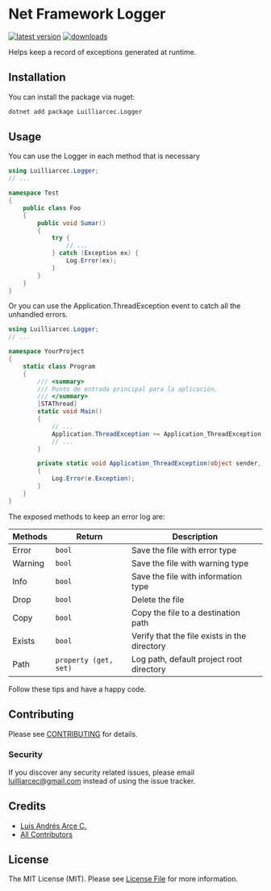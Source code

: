 # Net Framework Logger

[![latest version](https://img.shields.io/nuget/v/Luilliarcec.Logger)](https://www.nuget.org/packages/Luilliarcec.Logger) 
[![downloads](https://img.shields.io/nuget/dt/Luilliarcec.Logger)](https://www.nuget.org/packages/Luilliarcec.Logger)

Helps keep a record of exceptions generated at runtime.

## Installation

You can install the package via nuget:

```bash
dotnet add package Luilliarcec.Logger
```

## Usage

You can use the Logger in each method that is necessary

```csharp
using Luilliarcec.Logger;
// ...

namespace Test
{
    public class Foo
    {
        public void Sumar() 
        {
            try {
                // ...    
            } catch (Exception ex) {
                Log.Error(ex);    
            }  
        }
    }
}
```

Or you can use the Application.ThreadException event to catch all the unhandled errors.

```csharp
using Luilliarcec.Logger;
// ...

namespace YourProject
{
    static class Program
    {
        /// <summary>
        /// Punto de entrada principal para la aplicación.
        /// </summary>
        [STAThread]
        static void Main()
        {
            // ...
            Application.ThreadException += Application_ThreadException;
            // ...
        }

        private static void Application_ThreadException(object sender, System.Threading.ThreadExceptionEventArgs e)
        {
            Log.Error(e.Exception);
        }
    }
}
```

The exposed methods to keep an error log are:

| Methods | Return | Description |
| -- | -- | -- |
| Error | `bool` | Save the file with error type |
| Warning | `bool` | Save the file with warning type |
| Info | `bool` | Save the file with information type |
| Drop | `bool` | Delete the file |
| Copy | `bool` | Copy the file to a destination path |
| Exists | `bool` | Verify that the file exists in the directory |
| Path | `property (get, set)` | Log path, default project root directory |

Follow these tips and have a happy code. 

## Contributing

Please see [CONTRIBUTING](CONTRIBUTING.md) for details.

### Security

If you discover any security related issues, please email luilliarcec@gmail.com instead of using the issue tracker.

## Credits

- [Luis Andrés Arce C.](https://github.com/luilliarcec)
- [All Contributors](../../contributors)

## License

The MIT License (MIT). Please see [License File](LICENSE.md) for more information.
